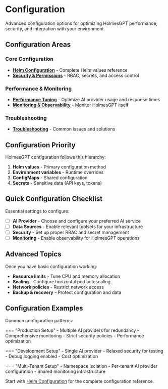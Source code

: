 # Configuration

Advanced configuration options for optimizing HolmesGPT performance, security, and integration with your environment.

## Configuration Areas

### Core Configuration
- **[Helm Configuration](helm-configuration.md)** - Complete Helm values reference
- **[Security & Permissions](security.md)** - RBAC, secrets, and access control

### Performance & Monitoring
- **[Performance Tuning](performance.md)** - Optimize AI provider usage and response times
- **[Monitoring & Observability](monitoring.md)** - Monitor HolmesGPT itself

### Troubleshooting
- **[Troubleshooting](troubleshooting.md)** - Common issues and solutions

## Configuration Priority

HolmesGPT configuration follows this hierarchy:

1. **Helm values** - Primary configuration method
2. **Environment variables** - Runtime overrides
3. **ConfigMaps** - Shared configuration
4. **Secrets** - Sensitive data (API keys, tokens)

## Quick Configuration Checklist

Essential settings to configure:

- [ ] **AI Provider** - Choose and configure your preferred AI service
- [ ] **Data Sources** - Enable relevant toolsets for your infrastructure
- [ ] **Security** - Set up proper RBAC and secret management
- [ ] **Monitoring** - Enable observability for HolmesGPT operations

## Advanced Topics

Once you have basic configuration working:

- **Resource limits** - Tune CPU and memory allocation
- **Scaling** - Configure horizontal pod autoscaling
- **Network policies** - Restrict network access
- **Backup & recovery** - Protect configuration and data

## Configuration Examples

Common configuration patterns:

=== "Production Setup"
    - Multiple AI providers for redundancy
    - Comprehensive monitoring
    - Strict security policies
    - Performance optimization

=== "Development Setup"
    - Single AI provider
    - Relaxed security for testing
    - Debug logging enabled
    - Cost optimization

=== "Multi-Tenant Setup"
    - Namespace isolation
    - Per-tenant AI provider configuration
    - Shared monitoring infrastructure

Start with [Helm Configuration](helm-configuration.md) for the complete configuration reference.